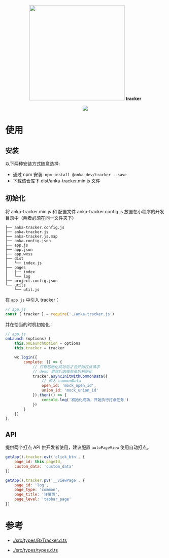 <p align="center">
  <img src="https://user-images.githubusercontent.com/10026019/44260701-d84b6e80-a247-11e8-9d79-5f82be615c84.png" width="300"/>
  <b>tracker</b>
</p>

<p align="center">
	<a href="https://www.npmjs.com/package/@anka-dev/tracker">
	<img src="https://badge.fury.io/js/%40anka-dev%2Ftracker.svg"/>
	</a>
</p>

# 使用

## 安装

以下两种安装方式随意选择:

- 通过 npm 安装: `npm install @anka-dev/tracker --save`
- 下载该仓库下 dist/anka-tracker.min.js 文件

## 初始化

将 anka-tracker.min.js 和 配置文件 anka-tracker.config.js 放置在小程序的开发目录中（两者必须在同一文件夹下）

```shell
├── anka-tracker.config.js
├── anka-tracker.js
├── anka-tracker.js.map
├── anka.config.json
├── app.js
├── app.json
├── app.wxss
├── dist
│   └── index.js
├── pages
│   ├── index
│   └── log
├── project.config.json
└── utils
    └── util.js
```

在 `app.js` 中引入 tracker：

```javascript
// app.js
const { tracker } = require('./anka-tracker.js')
```

并在恰当的时机初始化：

```javascript
// app.js
onLaunch (options) {
	this.onLaunchOption = options
	this.tracker = tracker

	wx.login({
		complete: () => {
			// 只有初始化成功后才会开始打点请求
			// demo 里我们选择登录后初始化
			tracker.asyncInitWithCommonData({
				// 传入 commonData
				open_id: 'mock_open_id',
				union_id: 'mock_union_id'
			}).then(() => {
				console.log('初始化成功，开始执行打点任务')
			})
		}
	})
},
```

## API

提供两个打点 API 供开发者使用，建议配置 `autoPageView` 使用自动打点。

```javascript
getApp().tracker.evt('click_btn', {
	page_id: this.pageId,
	custom_data: 'custom_data'
})

getApp().tracker.pv('__viewPage', {
	page_id: 'log',
	page_type: 'common',
	page_title: '详情页',
	page_level: 'tabbar_page'
})
```

# 参考

- [./src/types/BxTracker.d.ts](./src/types/BxTracker.d.ts)

- [./src/types/types.d.ts](./src/types/types.d.ts)
